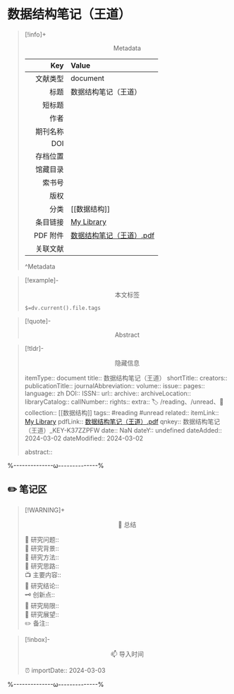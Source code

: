 # 数据结构笔记（王道）
> [!info]+ <center>Metadata</center>
> 
> |<div style="width: 5em">Key</div>|Value|
> |--:|:--|
> |文献类型|document|
> |标题|数据结构笔记（王道）|
> |短标题||
> |作者||
> |期刊名称||
> |DOI||
> |存档位置||
> |馆藏目录||
> |索书号||
> |版权||
> |分类|[[数据结构]]|
> |条目链接|[My Library](zotero://select/library/items/K37ZZPFW)|
> |PDF 附件|[数据结构笔记（王道）.pdf](zotero://open-pdf/library/items/PHYY9BMI)|
> |关联文献||
> ^Metadata

> [!example]- <center>本文标签</center>
> 
> `$=dv.current().file.tags`

> [!quote]- <center>Abstract</center>
> 
> 

> [!tldr]- <center>隐藏信息</center>
> 
> itemType:: document
> title:: 数据结构笔记（王道）
> shortTitle:: 
> creators:: 
> publicationTitle:: 
> journalAbbreviation:: 
> volume:: 
> issue:: 
> pages:: 
> language:: zh
> DOI:: 
> ISSN:: 
> url:: 
> archive:: 
> archiveLocation:: 
> libraryCatalog:: 
> callNumber:: 
> rights:: 
> extra:: 🏷️ /reading、/unread、📒
> collection:: [[数据结构]]
> tags:: #reading #unread
> related:: 
> itemLink:: [My Library](zotero://select/library/items/K37ZZPFW)
> pdfLink:: [数据结构笔记（王道）.pdf](zotero://open-pdf/library/items/PHYY9BMI)
> qnkey:: 数据结构笔记（王道）_KEY-K37ZZPFW
> date:: NaN
> dateY:: undefined
> dateAdded:: 2024-03-02
> dateModified:: 2024-03-02
> 
> abstract:: 


%--------------ω--------------%

## ✏️ 笔记区

> [!WARNING]+ <center>🐣 总结</center>  
>
>🎯 研究问题::  
>🔎 研究背景::  
>🚀 研究方法::  
>🐔 研究思路::  
>📺 主要内容::  
>🎉 研究结论::  
>🗝️ 创新点::  
>💩 研究局限::  
>🐾 研究展望::  
>✏️ 备注::  

> [!inbox]- <center>📫 导入时间</center>
>
> ⏰ importDate:: 2024-03-03

%--------------ω--------------%